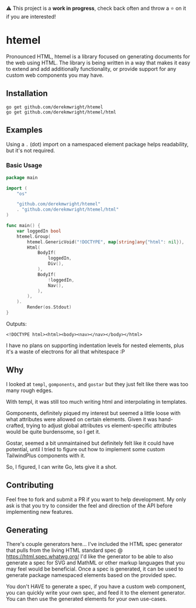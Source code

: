 ⚠️ This project is a **work in progress**, check back often and throw a ⭐ on it if you are interested!

# htemel

Pronounced HTML, htemel is a library focused on generating documents for the web using HTML.
The library is being written in a way that makes it easy to extend and add additionally functionality, or provide support for any custom web components you may have.

## Installation

```shell
go get github.com/derekmwright/htemel
go get github.com/derekmwright/htemel/html
```

## Examples

Using a `.` (dot) import on a namespaced element package helps readability, but it's not required.

### Basic Usage

```go
package main

import (
	"os"

	"github.com/derekmwright/htemel"
	. "github.com/derekmwright/htemel/html"
)

func main() {
	var loggedIn bool
	htemel.Group(
		htemel.GenericVoid("!DOCTYPE", map[string]any{"html": nil}),
		Html(
			BodyIf(
				loggedIn,
				Div(),
			),
			BodyIf(
				!loggedIn,
				Nav(),
			),
		),
	).
		Render(os.Stdout)
}
```

Outputs:
```text
<!DOCTYPE html><html><body><nav></nav></body></html>
```

I have no plans on supporting indentation levels for nested elements, plus it's a waste of electrons for all that whitespace :P

## Why

I looked at `templ`, `gomponents`, and `gostar` but they just felt like there was too many rough edges.

With templ, it was still too much writing html and interpolating in templates.

Gomponents, definitely piqued my interest but seemed a little loose with what attributes were allowed on certain elements.
Given it was hand-crafted, trying to adjust global attributes vs element-specific attributes would be quite burdensome, so I get it.

Gostar, seemed a bit unmaintained but definitely felt like it could have potential, until I tried to figure out how to implement some custom TailwindPlus components with it.

So, I figured, I can write Go, lets give it a shot.

## Contributing

Feel free to fork and submit a PR if you want to help development.
My only ask is that you try to consider the feel and direction of the API before implementing new features.

## Generating

There's couple generators here...
I've included the HTML spec generator that pulls from the living HTML standard spec @ https://html.spec.whatwg.org/
I'd like the generator to be able to also generate a spec for SVG and MathML or other markup languages that you may feel would be beneficial.
Once a spec is generated, it can be used to generate package namespaced elements based on the provided spec.

You don't HAVE to generate a spec, if you have a custom web component, you can quickly write your own spec, and feed it to the element generator.
You can then use the generated elements for your own use-cases.
